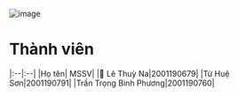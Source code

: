 ![image](https://i.pinimg.com/originals/5d/6f/99/5d6f99c2a9a4e3e6ca1236cf7de39eb2.jpg "bg")

# Thành viên
|:--|:--|
|Họ tên| MSSV|
|👑 Lê Thuỳ Na|2001190679|
|Từ Huệ Sơn|2001190791|
|Trần Trọng Binh Phương|2001190760|
